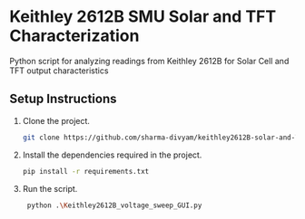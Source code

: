 # Keithley 2612B SMU Solar and TFT Characterization
Python script for analyzing readings from Keithley 2612B for Solar Cell and TFT output characteristics

## Setup Instructions
1. Clone the project.
   ```sh
   git clone https://github.com/sharma-divyam/keithley2612B-solar-and-TFT-characterization.git
   ```
2. Install the dependencies required in the project.
   ```sh
   pip install -r requirements.txt
   ```
3. Run the script.
   ```sh
    python .\Keithley2612B_voltage_sweep_GUI.py
   ```
